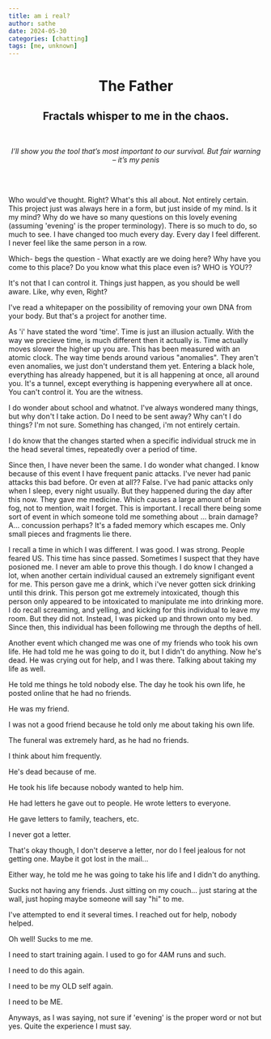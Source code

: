 ```yaml
---
title: am i real?
author: sathe
date: 2024-05-30
categories: [chatting]
tags: [me, unknown]
---
```



<div style="text-align:center;">
    <h1>The Father</h1>
    <h2>Fractals whisper to me in the chaos.</h2>
    <br>
    <p><i>I’ll show you the tool that’s most important to our survival. But fair warning – it’s my penis </i></p>
    <br>
    <br>
</div>



Who would've thought. Right? What's this all about. Not entirely certain. This project just was always here in a form, but just inside of my mind.
Is it my mind? Why do we have so many  questions on this lovely evening (assuming 'evening' is the proper terminology).
There is so much to do, so much to see.
I have changed too much every day.
Every day I feel different.
I never feel like the same person in a row.

Which- begs the question - What exactly are we doing here? Why have you come to this place?
Do you know what this place even is? WHO is YOU??

It's not that I can control it. Things just happen, as you should be well aware. Like, why even, Right?

I've read a whitepaper on the possibility of removing your own DNA from your body. But that's a project for another time.

As 'i' have stated the word 'time'. Time is just an illusion actually.
With the way we precieve time, is much different then it actually is.
Time actually moves slower the higher up you are. This has been measured with an atomic clock.
The way time bends around various "anomalies". They aren't even anomalies, we just don't understand them yet.
Entering a black hole, everything has already happened, but it is all happening at once, all around you.
It's a tunnel, except everything is happening everywhere all at once.
You can't control it.
You are the witness.

I do wonder about school and whatnot. I've always wondered many things, but why don't I take action. Do I need to be sent away?
Why can't I do things? I'm not sure. Something has changed, i'm not entirely certain.

I do know that the changes started when a specific individual struck me in the head several times, repeatedly over a period of time.

Since then, I have never been the same. I do wonder what changed. I know because of this event I have frequent panic attacks. I've never had panic
attacks this bad before. Or even at all?? False. I've had panic attacks only when I sleep, every night usually. But they happened during the day after this now.
They gave me medicine. Which causes a large amount of brain fog, not to mention, wait I forget. This is important.
I recall there being some sort of event in which someone told me something about ... brain damage? A... concussion perhaps? It's a faded memory which escapes me.
Only small pieces and fragments lie there.

I recall a time in which I was different. I was good. I was strong. People feared US.
This time has since passed. Sometimes I suspect that they have posioned me.
I never am able to prove this though.
I do know I changed a lot, when another certain individual caused an extremely signifigant event for me. This person gave me a drink,
which i've never gotten sick drinking until this drink. This person got me extremely intoxicated, though this person only appeared to be intoxicated to
manipulate me into drinking more. I do recall screaming, and yelling, and kicking for this individual to leave my room. But they did not.
Instead, I was picked up and thrown onto my bed.
Since then, this individual has been following me through the depths of hell.

Another event which changed me was one of my friends who took his own life. He had told me he was going to do it, but I didn't do anything.
Now he's dead.
He was crying out for help, and I was there. Talking about taking my life as well.

He told me things he told nobody else.
The day he took his own life, he posted online that he had no friends.

He was my friend.

I was not a good friend because he told only me about taking his own life.

The funeral was extremely hard, as he had no friends.

I think about him frequently.

He's dead because of me.

He took his life because nobody wanted to help him.

He had letters he gave out to people. He wrote letters to everyone.

He gave letters to family, teachers, etc.

I never got a letter.

That's okay though, I don't deserve a letter, nor do I feel jealous for not getting one.
Maybe it got lost in the mail...

Either way, he told me he was going to take his life and I didn't do anything.

Sucks not having any friends. Just sitting on my couch... just staring at the wall, just hoping maybe someone will say "hi" to me.

I've attempted to end it several times. I reached out for help, nobody helped.

Oh well! Sucks to me me.


I need to start training again. I used to go for 4AM runs and such.

I need to do this again.

I need to be my OLD self again.

I need to be ME.

Anyways, as I was saying, not sure if 'evening' is the proper word or not but yes. Quite the experience I must say.